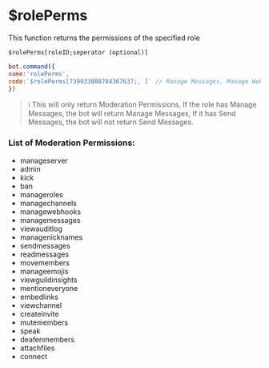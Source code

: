 # $rolePerms

This function returns the permissions of the specified role

```text
$rolePerms[roleID;seperator (optional)] 
```

```javascript
bot.command({
name:'rolePerms',
code:`$rolePerms[739933888784367637;, ]` // Manage Messages, Manage Webhook, ...
})
```

> ℹ️ This will only return Moderation Permissions, If the role has Manage Messages, the bot will return Manage Messages, If it has Send Messages, the bot will not return Send Messages.

### List of Moderation Permissions:

* manageserver
* admin
* kick 
* ban 
* manageroles 
* managechannels 
* managewebhooks 
* managemessages 
* viewauditlog 
* managenicknames 
* sendmessages 
* readmessages 
* movemembers
* manageemojis 
* viewguildinsights 
* mentioneveryone 
* embedlinks 
* viewchannel 
* createinvite 
* mutemembers 
* speak 
* deafenmembers 
* attachfiles 
* connect

